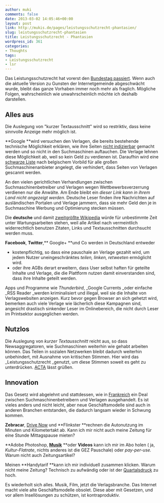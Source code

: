 ```yaml
---
author: muki
comments: false
date: 2013-03-02 14:05:46+00:00
layout: post
link: http://mukis.de/pages/leistungsschutzrecht-phantasien/
slug: leistungsschutzrecht-phantasien
title: Leistungsschutzrecht - Phantasien
wordpress_id: 361
categories:
- Thoughts
tags:
- Leistungsschutzrecht
- lsr
---
```


Das Leistungsschutzrecht hat vorerst den [Bundestag passiert](http://www.tagesschau.de/inland/leistungsschutzrecht120.html). Wenn auch die aktuelle Version zu Gunsten der Internetgemeinde abgeschwächt wurde, bleibt das ganze Vorhaben immer noch mehr als fraglich. Mögliche Folgen, wahrscheinlich wie unwahrscheinlich möchte ich deshalb darstellen.



## Alles aus



Die Auslegung von "kurzer Textausschnitt" wird so restriktiv, dass keine sinnvolle Anzeige mehr möglich ist.

**Google **wird versuchen den Verlagen, die bereits bestehende technische Möglichkeit erklären, wie ihre Seiten [nicht indizierbar](http://de.m.wikipedia.org/wiki/Robots_Exclusion_Standard) gemacht werden und so nicht in den Suchmaschinen auftauchen. Die Verlage lehnen diese Möglichkeit ab, weil so kein Geld zu verdienen ist. Daraufhin wird eine [schwarze Liste](http://m.spiegel.de/netzwelt/netzpolitik/a-881775.html) nach belgischem Vorbild für alle großen Suchmaschinenanbieter angelegt, die verhindert, dass Seiten von Verlagen gescannt werden.

An den vielen gerichtlichen Verhandlungen zwischen Suchmaschinenbetreiber und Verlagen wegen Wettbewerbsverzerrung verdienen nur die Anwälte. Am Ende bleibt ein _dieser Link kann in ihrem Land nicht angezeigt werden_. Deutsche Leser finden ihre Nachrichten auf ausländischen Portalen und Verlage jammern, dass sie mehr Geld den je in Suchmaschine Werbung und Optimierung stecken müssen.

Die **deutsche** und damit [zweitgrößte Wikipedia](http://en.wikipedia.org/wiki/Germanic_languages) würde für unbestimmte Zeit unter Wartungsarbeiten stehen, weil alle Artikel nach vermeintlich widerrechtlich benutzen Zitaten, Links und Textausschnitten durchsucht werden muss.

**Facebook**, **Twitter**,** Google+ **und Co werden in Deutschland entweder

- kostenpflichtig, so dass eine pauschale an Verlage gezahlt wird, um jedem Nutzer uneingeschränktes _teilen, linken, retweeten_ ermöglicht wird.
- oder ihre AGBs derart erweitern, dass User selbst haften für geteilte Inhalte und Verlage, die die Plattform nutzen damit einverstanden sind, dass ihre Inhalte geteilt werden.

Apps und Programme wie _Thunderbird_, _Google Currents _oder einfache _RSS Reader _werden kriminalisiert und illegal, weil sie die Inhalte von Verlagswebsiten anzeigen. Kurz bevor gegen Browser an sich gehetzt wird, bemerken auch viele Verlage wie lächerlich diese Kampagnen sind, angesicht drastisch sinkender Leser im Onlinebereich, die nicht durch Leser im Printsektor ausgeglichen werden.



## Nutzlos



Die Auslegung von _kurzer Textausschnitt_ reicht aus, so dass Newsaggregatoren, wie Suchmaschinen weiterhin wie gehabt arbeiten können. Das Teilen in sozialen Netzwerken bleibt dadurch weiterhin unbehindert, mit Ausnahme von kritischen Stimmen. Hier wird das _Leistungsschutzrecht _genutzt, um diese Stimmen soweit es geht zu unterdrücken. [ACTA](http://de.m.wikipedia.org/wiki/Anti-Counterfeiting_Trade_Agreement) lässt grüßen.



## Innovation



Das Gesetz wird abgelehnt und stattdessen, wie in [Frankreich](http://m.spiegel.de/netzwelt/netzpolitik/a-880779.html#spRedirectedFrom=www&referrrer=http://www.google.com/url?sa=t&rct=j&q=leistungsschutzrecht%20frankreich&source=web&cd=2&cad=rja&sqi=2&ved=0CDQQFjAB&url=http%3A%2F%2Fwww.spiegel.de%2Fnetzwelt%2Fnetzpolitik%2Fleistungsschutzrecht-google-erpressung-ist-kein-geschaeftsmodell-a-880779.html&ei=rwEyUebGK8bxmAXJw4HQBQ&usg=AFQjCNGomj3eIsw52_1L6Vpjx9E0Zr2dUA&sig2=aIR2r9h9LccvO12lhDahew&bvm=bv.43148975,d.aGc) ein Deal zwischen Suchmaschinenbetreibern und Verlagen ausgehandelt. Es ist vieles anders und nicht leicht, aber neue Geschäftsmodelle sind auch in anderen Branchen entstanden, die dadurch langsam wieder in Schwung kommen.

**Zebracar**, [Drive Now](https://www.drive-now.com) und **Flinkster **rechnen die Autonutzung im Minuten und Kilometertakt ab. Kann ich mir nicht auch meine Zeitung für eine Stunde Mittagspause mieten?

**Adobe Photoshop, **[**Musik**](https://www.spotify.com/int/)** **oder **Videos** kann ich mir im Abo holen ( ja, _Kultur-Flatrate_, nichts anderes ist die GEZ Pauschale) oder _pay-per-use._ Warum nicht auch Zeitungsartikel?

Meinen **Handytarif **kann ich mir individuell zusammen klicken. Warum nicht meine Zeitung? Technisch zu aufwändig oder ist der [Quartalsdruck](http://www.omnisophie.com/day_186.html) zu hoch. 

Es wiederholt sich alles. Musik, Film, jetzt die Verlagsbranche. Das Internet macht viele alte Geschäftsmodelle obsolet. Diese aber mit Gesetzen, und vor allem Insellösungen zu schützen, ist kontraproduktiv.
